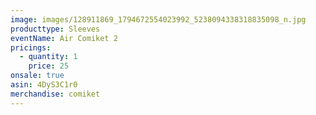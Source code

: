 ```yaml
---
image: images/128911869_1794672554023992_5238094338318835098_n.jpg
producttype: Sleeves
eventName: Air Comiket 2
pricings:
  - quantity: 1
    price: 25
onsale: true
asin: 4DyS3C1r0
merchandise: comiket
---
```

